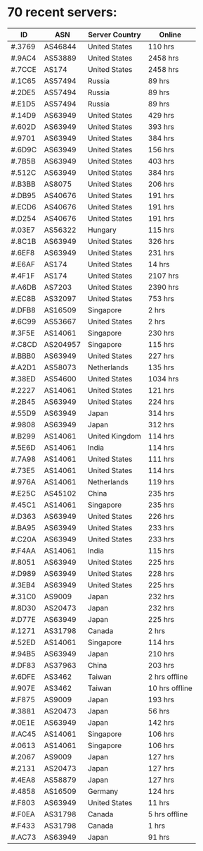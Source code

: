 # 70 recent servers:

| ID | ASN | Server Country | Online |
| ------ | ------ | ------ | ------ |
| #.3769 | AS46844 | United States | 110 hrs |
| #.9AC4 | AS53889 | United States | 2458 hrs |
| #.7CCE | AS174 | United States | 2458 hrs |
| #.1C65 | AS57494 | Russia | 89 hrs |
| #.2DE5 | AS57494 | Russia | 89 hrs |
| #.E1D5 | AS57494 | Russia | 89 hrs |
| #.14D9 | AS63949 | United States | 429 hrs |
| #.602D | AS63949 | United States | 393 hrs |
| #.9701 | AS63949 | United States | 384 hrs |
| #.6D9C | AS63949 | United States | 156 hrs |
| #.7B5B | AS63949 | United States | 403 hrs |
| #.512C | AS63949 | United States | 384 hrs |
| #.B3BB | AS8075 | United States | 206 hrs |
| #.DB95 | AS40676 | United States | 191 hrs |
| #.ECD6 | AS40676 | United States | 191 hrs |
| #.D254 | AS40676 | United States | 191 hrs |
| #.03E7 | AS56322 | Hungary | 115 hrs |
| #.8C1B | AS63949 | United States | 326 hrs |
| #.6EF8 | AS63949 | United States | 231 hrs |
| #.E6AF | AS174 | United States | 14 hrs |
| #.4F1F | AS174 | United States | 2107 hrs |
| #.A6DB | AS7203 | United States | 2390 hrs |
| #.EC8B | AS32097 | United States | 753 hrs |
| #.DFB8 | AS16509 | Singapore | 2 hrs |
| #.6C99 | AS53667 | United States | 2 hrs |
| #.3F5E | AS14061 | Singapore | 230 hrs |
| #.C8CD | AS204957 | Singapore | 115 hrs |
| #.BBB0 | AS63949 | United States | 227 hrs |
| #.A2D1 | AS58073 | Netherlands | 135 hrs |
| #.38ED | AS54600 | United States | 1034 hrs |
| #.2227 | AS14061 | United States | 121 hrs |
| #.2B45 | AS63949 | United States | 224 hrs |
| #.55D9 | AS63949 | Japan | 314 hrs |
| #.9808 | AS63949 | Japan | 312 hrs |
| #.B299 | AS14061 | United Kingdom | 114 hrs |
| #.5E6D | AS14061 | India | 114 hrs |
| #.7A98 | AS14061 | United States | 111 hrs |
| #.73E5 | AS14061 | United States | 114 hrs |
| #.976A | AS14061 | Netherlands | 119 hrs |
| #.E25C | AS45102 | China | 235 hrs |
| #.45C1 | AS14061 | Singapore | 235 hrs |
| #.D363 | AS63949 | United States | 226 hrs |
| #.BA95 | AS63949 | United States | 233 hrs |
| #.C20A | AS63949 | United States | 233 hrs |
| #.F4AA | AS14061 | India | 115 hrs |
| #.8051 | AS63949 | United States | 225 hrs |
| #.D989 | AS63949 | United States | 228 hrs |
| #.3EB4 | AS63949 | United States | 225 hrs |
| #.31C0 | AS9009 | Japan | 232 hrs |
| #.8D30 | AS20473 | Japan | 232 hrs |
| #.D77E | AS63949 | Japan | 225 hrs |
| #.1271 | AS31798 | Canada | 2 hrs |
| #.52ED | AS14061 | Singapore | 114 hrs |
| #.94B5 | AS63949 | Japan | 210 hrs |
| #.DF83 | AS37963 | China | 203 hrs |
| #.6DFE | AS3462 | Taiwan | 2 hrs offline |
| #.907E | AS3462 | Taiwan | 10 hrs offline |
| #.F875 | AS9009 | Japan | 193 hrs |
| #.3881 | AS20473 | Japan | 56 hrs |
| #.0E1E | AS63949 | Japan | 142 hrs |
| #.AC45 | AS14061 | Singapore | 106 hrs |
| #.0613 | AS14061 | Singapore | 106 hrs |
| #.2067 | AS9009 | Japan | 127 hrs |
| #.2131 | AS20473 | Japan | 127 hrs |
| #.4EA8 | AS58879 | Japan | 127 hrs |
| #.4858 | AS16509 | Germany | 124 hrs |
| #.F803 | AS63949 | United States | 11 hrs |
| #.F0EA | AS31798 | Canada | 5 hrs offline |
| #.F433 | AS31798 | Canada | 1 hrs |
| #.AC73 | AS63949 | Japan | 91 hrs |

